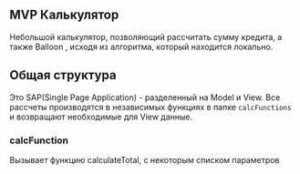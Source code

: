 
## MVP Калькулятор

Небольшой калькулятор, позволяющий рассчитать сумму кредита, а также Balloon , исходя из алгоритма, который находится локально.




## Общая структура

Это SAP(Single Page Application) - разделенный на Model и View. 
Все рассчеты производятся в независимых функциях в папке  `calcFunctions`  и возвращают необходимые для View данные.

### calcFunction

Вызывает функцию calculateTotal, с некоторым списком параметров